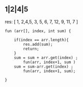 1|2|4|5
--
res: [ 1, 2,4,5, 3, 5, 6, 7, 12, 9, 11, 7 ]

```
fun (arr[], index, int sum) {

	if(index == arr.length){
		res.add(sum);
		return;
	}
	sum = sum + arr.get(index) ;
		fun(arr, index+1, sum )
	sum = sum-arr.get(index) ;
		fun(arr, index+1, sum);
		
}
```

